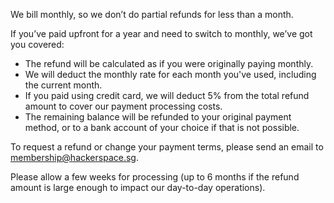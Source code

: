 We bill monthly, so we don’t do partial refunds for less than a month. 

If you’ve paid upfront for a year and need to switch to monthly, we’ve got you covered:

- The refund will be calculated as if you were originally paying monthly.
- We will deduct the monthly rate for each month you've used, including the current month.
- If you paid using credit card, we will deduct 5% from the total refund amount to cover our payment processing costs.
- The remaining balance will be refunded to your original payment method, or to a bank account of your choice if that is not possible.

To request a refund or change your payment terms, please send an email to [membership@hackerspace.sg](mailto:membership@hackerspace.sg?subject=Refund%20of%20HackerspaceSG%20Membership).

Please allow a few weeks for processing (up to 6 months if the refund amount is large enough to impact our day-to-day operations).
